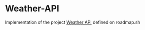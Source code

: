 # Weather-API

Implementation of the project [Weather API](https://roadmap.sh/projects/weather-api-wrapper-service) defined on roadmap.sh
